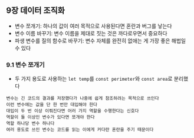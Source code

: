 ## 9장 데이터 조직화

- 변수 쪼개기: 하나의 값이 여러 목적으로 사용된다면 혼란과 버그를 낳는다
- 변수 이름 바꾸기: 변수 이름을 제대로 짓는 것은 까다로우면서 중요하다
- 파생 변수를 질의 함수로 바꾸기: 변수 자체를 완전히 없애는 게 가장 좋은 해법일 수 있다

### 9.1 변수 쪼개기

- 두 가지 용도로 사용하는 `let temp`를 `const perimeter`와 `const area`로 분리했다

```
변수는 긴 코드의 결과를 저장했다가 나중에 쉽게 참조하려는 목적으로 쓰인다
이런 변수에는 값을 단 한 번만 대입해야 한다
대입이 두 번 이상 이뤄진다면 어러 가지 역할을 수행한다는 신호다
역할이 둘 이상인 변수가 있다면 쪼개야 한다
역할 하나당 변수 하나다
여러 용도로 쓰인 변수는 코드를 읽는 이에게 커다란 혼란을 주기 때문이다
```

